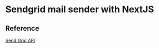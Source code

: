 # Sendgrid mail sender with NextJS

## Reference

[Send Grid API](https://app.sendgrid.com/settings/api_keys)
